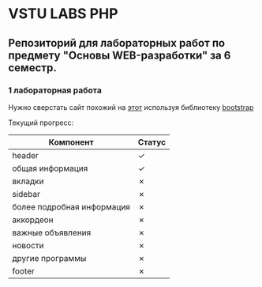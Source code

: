 # VSTU LABS PHP

## Репозиторий для лабораторных работ по предмету "Основы WEB-разработки" за 6 семестр.

### 1 лабораторная работа

Нужно сверстать сайт похожий на [этот](https://www.hse.ru/ba/ami/) используя библиотеку [bootstrap](https://getbootstrap.com/docs/5.3/getting-started/introduction/)

Текущий прогресс:

| Компонент                  | Статус  |
|----------------------------|---------|
| header                     | &check; |
| общая информация           | &check; |
| вкладки                    | &cross; |
| sidebar                    | &cross; |
| более подробная информация | &cross; |
| аккордеон                  | &cross; |
| важные объявления          | &cross; |
| новости                    | &cross; |
| другие программы           | &cross; |
| footer                     | &cross; |

